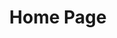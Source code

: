 ---
home: true
icon: iconfont icon-home
title: Home Page
heroText: Blog/Docs Website
tagline: A docs/blog about me.
actions:
  - text: Blog
    link: /en-us/blog/guide
    type: primary
	
  - text: Docs
    link: /en-us/docs/guide
---